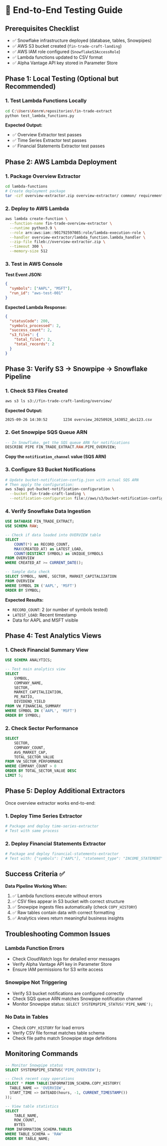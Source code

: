 # 🚀 End-to-End Testing Guide

## Prerequisites Checklist
- ✅ Snowflake infrastructure deployed (database, tables, Snowpipes)
- ✅ AWS S3 bucket created (`fin-trade-craft-landing`)
- ✅ AWS IAM role configured (`SnowflakeS3AccessRole`)
- ✅ Lambda functions updated to CSV format
- ✅ Alpha Vantage API key stored in Parameter Store

## Phase 1: Local Testing (Optional but Recommended)

### 1. Test Lambda Functions Locally
```bash
cd C:\Users\Kenrm\repositories\fin-trade-extract
python test_lambda_functions.py
```

**Expected Output:**
- ✅ Overview Extractor test passes
- ✅ Time Series Extractor test passes  
- ✅ Financial Statements Extractor test passes

## Phase 2: AWS Lambda Deployment

### 1. Package Overview Extractor
```bash
cd lambda-functions
# Create deployment package
tar -czf overview-extractor.zip overview-extractor/ common/ requirements.txt
```

### 2. Deploy to AWS Lambda
```bash
aws lambda create-function \
  --function-name fin-trade-overview-extractor \
  --runtime python3.9 \
  --role arn:aws:iam::901792597085:role/lambda-execution-role \
  --handler overview-extractor/lambda_function.lambda_handler \
  --zip-file fileb://overview-extractor.zip \
  --timeout 300 \
  --memory-size 512
```

### 3. Test in AWS Console
**Test Event JSON:**
```json
{
  "symbols": ["AAPL", "MSFT"],
  "run_id": "aws-test-001"
}
```

**Expected Lambda Response:**
```json
{
  "statusCode": 200,
  "symbols_processed": 2,
  "success_count": 2,
  "s3_files": {
    "total_files": 2,
    "total_records": 2
  }
}
```

## Phase 3: Verify S3 → Snowpipe → Snowflake Pipeline

### 1. Check S3 Files Created
```bash
aws s3 ls s3://fin-trade-craft-landing/overview/
```

**Expected Output:**
```
2025-09-26 14:30:52       1234 overview_20250926_143052_abc123.csv
```

### 2. Get Snowpipe SQS Queue ARN
```sql
-- In Snowflake, get the SQS queue ARN for notifications
DESCRIBE PIPE FIN_TRADE_EXTRACT.RAW.PIPE_OVERVIEW;
```

**Copy the `notification_channel` value (SQS ARN)**

### 3. Configure S3 Bucket Notifications
```bash
# Update bucket-notification-config.json with actual SQS ARN
# Then apply the configuration:
aws s3api put-bucket-notification-configuration \
  --bucket fin-trade-craft-landing \
  --notification-configuration file://aws/s3/bucket-notification-config.json
```

### 4. Verify Snowflake Data Ingestion
```sql
USE DATABASE FIN_TRADE_EXTRACT;
USE SCHEMA RAW;

-- Check if data loaded into OVERVIEW table
SELECT 
    COUNT(*) as RECORD_COUNT,
    MAX(CREATED_AT) as LATEST_LOAD,
    COUNT(DISTINCT SYMBOL) as UNIQUE_SYMBOLS
FROM OVERVIEW
WHERE CREATED_AT >= CURRENT_DATE();

-- Sample data check
SELECT SYMBOL, NAME, SECTOR, MARKET_CAPITALIZATION 
FROM OVERVIEW 
WHERE SYMBOL IN ('AAPL', 'MSFT')
ORDER BY SYMBOL;
```

**Expected Results:**
- `RECORD_COUNT`: 2 (or number of symbols tested)
- `LATEST_LOAD`: Recent timestamp
- Data for AAPL and MSFT visible

## Phase 4: Test Analytics Views

### 1. Check Financial Summary View
```sql
USE SCHEMA ANALYTICS;

-- Test main analytics view
SELECT 
    SYMBOL,
    COMPANY_NAME,
    SECTOR,
    MARKET_CAPITALIZATION,
    PE_RATIO,
    DIVIDEND_YIELD
FROM VW_FINANCIAL_SUMMARY
WHERE SYMBOL IN ('AAPL', 'MSFT')
ORDER BY SYMBOL;
```

### 2. Check Sector Performance
```sql
SELECT 
    SECTOR,
    COMPANY_COUNT,
    AVG_MARKET_CAP,
    TOTAL_SECTOR_VALUE
FROM VW_SECTOR_PERFORMANCE
WHERE COMPANY_COUNT > 0
ORDER BY TOTAL_SECTOR_VALUE DESC
LIMIT 5;
```

## Phase 5: Deploy Additional Extractors

Once overview extractor works end-to-end:

### 1. Deploy Time Series Extractor
```bash
# Package and deploy time-series-extractor
# Test with same process
```

### 2. Deploy Financial Statements Extractor
```bash
# Package and deploy financial-statements-extractor  
# Test with: {"symbols": ["AAPL"], "statement_type": "INCOME_STATEMENT"}
```

## Success Criteria ✅

**Data Pipeline Working When:**
1. ✅ Lambda functions execute without errors
2. ✅ CSV files appear in S3 bucket with correct structure
3. ✅ Snowpipe ingests files automatically (check `COPY_HISTORY`)
4. ✅ Raw tables contain data with correct formatting
5. ✅ Analytics views return meaningful business insights

## Troubleshooting Common Issues

### Lambda Function Errors
- Check CloudWatch logs for detailed error messages
- Verify Alpha Vantage API key in Parameter Store
- Ensure IAM permissions for S3 write access

### Snowpipe Not Triggering
- Verify S3 bucket notifications are configured correctly
- Check SQS queue ARN matches Snowpipe notification channel
- Monitor Snowpipe status: `SELECT SYSTEM$PIPE_STATUS('PIPE_NAME');`

### No Data in Tables
- Check `COPY_HISTORY` for load errors
- Verify CSV file format matches table schema
- Check file paths match Snowpipe stage definitions

## Monitoring Commands

```sql
-- Monitor Snowpipe status
SELECT SYSTEM$PIPE_STATUS('PIPE_OVERVIEW');

-- Check recent copy operations
SELECT * FROM TABLE(INFORMATION_SCHEMA.COPY_HISTORY(
  TABLE_NAME => 'OVERVIEW',
  START_TIME => DATEADD(hours, -1, CURRENT_TIMESTAMP())
));

-- View table statistics
SELECT 
    TABLE_NAME,
    ROW_COUNT,
    BYTES
FROM INFORMATION_SCHEMA.TABLES
WHERE TABLE_SCHEMA = 'RAW'
ORDER BY TABLE_NAME;
```